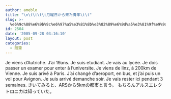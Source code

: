 ```yaml
---
author: ameblo
title: "\n\t\t\t\t月曜日から来た青年\t\t"
slug: >-
  %e6%9c%88%e6%9b%9c%e6%97%a5%e3%81%8b%e3%82%89%e6%9d%a5%e3%81%9f%e9%9d%92%e5%b9%b4
id: 2504
date: '2005-09-28 03:16:10'
layout: post
categories:
  - 随筆
---
```


Je viens d’Autriche. J’ai 19ans. Je suis etudiant. Je vais au lycée. Je dois passer un examer pour enter à l’universite. Je viens de linz, à 200km de Vienne. Je suis arivé à Paris. J’ai changé d’aeroport, en bus, et j’ai puis un vol pour Avignon. Je suis arrivé demanche soir. Je vais rester ici pendant 3 semaines. きいてみると、ARSから5kmの都市と言う。 もちろんアルスエレクトロニカは知っていた。